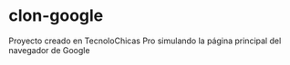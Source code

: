 # clon-google
Proyecto creado en TecnoloChicas Pro simulando la página principal del navegador de Google

